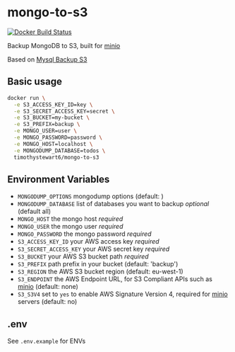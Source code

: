 # mongo-to-s3

[![Docker Build Status](https://img.shields.io/docker/pulls/timothystewart6/mongo-to-s3.svg)](https://hub.docker.com/r/timothystewart6/mongo-to-s3/)

Backup MongoDB to S3, built for [minio](https://minio.io)

Based on [Mysql Backup S3](https://hub.docker.com/r/schickling/mysql-backup-s3/)

## Basic usage

```sh
docker run \
  -e S3_ACCESS_KEY_ID=key \
  -e S3_SECRET_ACCESS_KEY=secret \
  -e S3_BUCKET=my-bucket \
  -e S3_PREFIX=backup \
  -e MONGO_USER=user \
  -e MONGO_PASSWORD=password \
  -e MONGO_HOST=localhost \
  -e MONGODUMP_DATABASE=todos \
  timothystewart6/mongo-to-s3
```

## Environment Variables

- `MONGODUMP_OPTIONS` mongodump options (default: )
- `MONGODUMP_DATABASE` list of databases you want to backup *optional* (default all)
- `MONGO_HOST` the mongo host *required*
- `MONGO_USER` the mongo user *required*
- `MONGO_PASSWORD` the mongo password *required*
- `S3_ACCESS_KEY_ID` your AWS access key *required*
- `S3_SECRET_ACCESS_KEY` your AWS secret key *required*
- `S3_BUCKET` your AWS S3 bucket path *required*
- `S3_PREFIX` path prefix in your bucket (default: 'backup')
- `S3_REGION` the AWS S3 bucket region (default: eu-west-1)
- `S3_ENDPOINT` the AWS Endpoint URL, for S3 Compliant APIs such as [minio](https://minio.io) (default: none)
- `S3_S3V4` set to `yes` to enable AWS Signature Version 4, required for [minio](https://minio.io) servers (default: no)

## .env

See `.env.example` for ENVs
